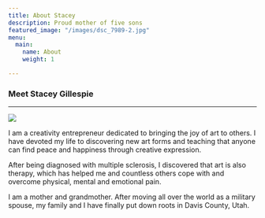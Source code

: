 ```yaml
---
title: About Stacey
description: Proud mother of five sons
featured_image: "/images/dsc_7989-2.jpg"
menu:
  main:
    name: About
    weight: 1

---
```

### Meet Stacey Gillespie
---
![](/images/gillespie-stacey4-27-21-13.jpg)

I am a creativity entrepreneur dedicated to bringing the joy of art to others. I have devoted my life to discovering new art forms and teaching that anyone can find peace and happiness through creative expression.

After being diagnosed with multiple sclerosis, I discovered that art is also therapy, which has helped me and countless others cope with and overcome physical, mental and emotional pain.

I am a mother and grandmother. After moving all over the world as a military spouse, my family and I have finally put down roots in Davis County, Utah.